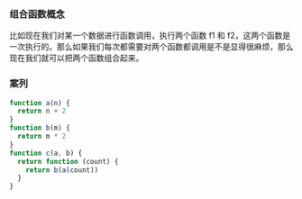 ### 组合函数概念

比如现在我们对某一个数据进行函数调用，执行两个函数 f1 和 f2，这两个函数是一次执行的。那么如果我们每次都需要对两个函数都调用是不是显得很麻烦，那么现在我们就可以把两个函数组合起来。

### 案列

```js
function a(n) {
  return n + 2
}
function b(m) {
  return m * 2
}
function c(a, b) {
  return function (count) {
    return b(a(count))
  }
}
```
